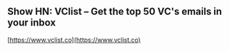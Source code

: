 ## Show HN: VClist – Get the top 50 VC's emails in your inbox
  
  [https://www.vclist.co](https://www.vclist.co)